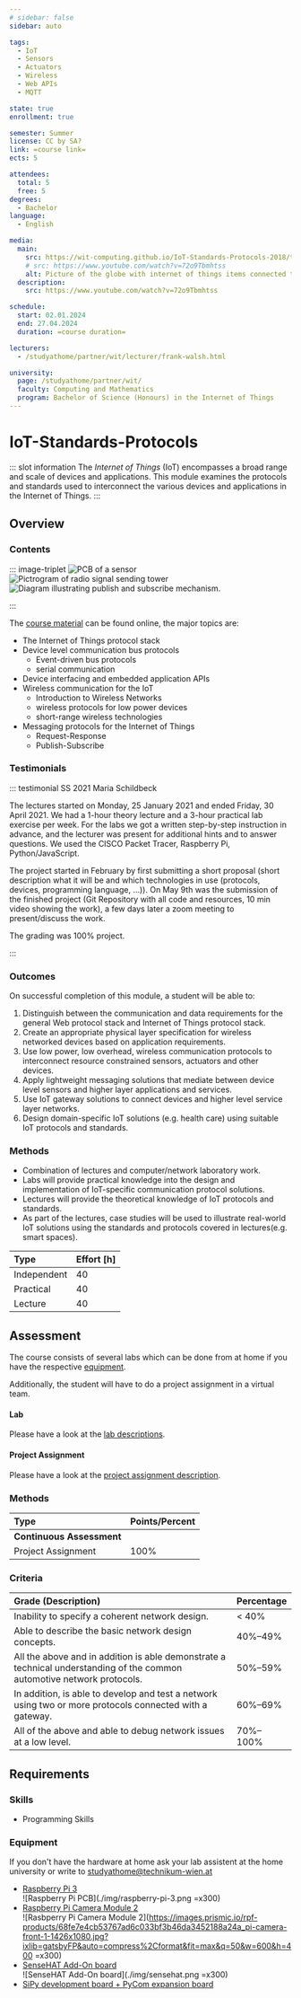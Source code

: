 ```yaml
---
# sidebar: false
sidebar: auto

tags:
  - IoT
  - Sensors
  - Actuators
  - Wireless
  - Web APIs
  - MQTT

state: true
enrollment: true

semester: Summer
license: CC by SA?
link: =course link=
ects: 5

attendees:
  total: 5
  free: 5
degrees:
  - Bachelor
language:
  - English

media:
  main:
    src: https://wit-computing.github.io/IoT-Standards-Protocols-2018/topic-01/talk-1/talk-1.jpg
    # src: https://www.youtube.com/watch?v=72o9Tbmhtss
    alt: Picture of the globe with internet of things items connected to it.
  description:
    src: https://www.youtube.com/watch?v=72o9Tbmhtss

schedule:
  start: 02.01.2024
  end: 27.04.2024
  duration: =course duration=

lecturers:
  - /studyathome/partner/wit/lecturer/frank-walsh.html

university:
  page: /studyathome/partner/wit/
  faculty: Computing and Mathematics
  program: Bachelor of Science (Honours) in the Internet of Things
---
```


# IoT-Standards-Protocols

::: slot information
The _Internet of Things_ (IoT) encompasses a broad range and scale of devices and applications.
This module examines the protocols and standards used to interconnect the various devices and applications in the Internet of Things.
:::

## Overview

### Contents

::: image-triplet
<img src="./img/talk-1.jpg" title="Internet of Things sensor" alt="PCB of a sensor">
<img src="./img/topic-5.png" title="Pictrogram of radio signal sending tower" alt="Pictrogram of radio signal sending tower">
<img src="./img/topic-7.png" title="Diagram illustrating publish and subscribe mechanism" alt="Diagram illustrating publish and subscribe mechanism.">

:::

The [course material](https://tutors-svelte.netlify.app/#/course/iot-protocols-2021.netlify.app) can be found online, the major topics are:

- The Internet of Things protocol stack
- Device level communication bus protocols
  - Event-driven bus protocols
  - serial communication
- Device interfacing and embedded application APIs
- Wireless communication for the IoT
  - Introduction to Wireless Networks
  - wireless protocols for low power devices
  - short-range wireless technologies
- Messaging protocols for the Internet of Things
  - Request-Response
  - Publish-Subscribe

### Testimonials

::: testimonial SS 2021 Maria Schildbeck

The lectures started on Monday, 25 January 2021 and ended Friday, 30 April 2021. We had a 1-hour theory lecture and a 3-hour practical lab exercise per week. For the labs we got a written step-by-step instruction in advance, and the lecturer was present for additional hints and to answer questions. We used the CISCO Packet Tracer, Raspberry Pi, Python/JavaScript.

The project started in February by first submitting a short proposal (short description what it will be and which technologies in use (protocols, devices, programming language, …)). On May 9th was the submission of the finished project (Git Repository with all code and resources, 10 min video showing the work), a few days later a zoom meeting to present/discuss the work.

The grading was 100% project.

:::

### Outcomes

On successful completion of this module, a student will be able to:

1. Distinguish between the communication and data requirements for the general Web protocol stack and Internet of Things protocol stack.
2. Create an appropriate physical layer specification for wireless networked devices based on application requirements.
3. Use low power, low overhead, wireless communication protocols to interconnect resource constrained sensors, actuators and other devices.
4. Apply lightweight messaging solutions that mediate between device level sensors and higher layer applications and services.
5. Use IoT gateway solutions to connect devices and higher level service layer networks.
6. Design domain-specific IoT solutions (e.g. health care) using suitable IoT protocols and standards.

### Methods

- Combination of lectures and computer/network laboratory work.
- Labs will provide practical knowledge into the design and implementation of IoT-specific communication protocol solutions.
- Lectures will provide the theoretical knowledge of IoT protocols and standards.
- As part of the lectures, case studies will be used to illustrate real-world IoT solutions using the standards and protocols covered in lectures(e.g. smart spaces).

| Type        | Effort \[h\] |
| :---------- | :----------- |
| Independent | 40           |
| Practical   | 40           |
| Lecture     | 40           |

## Assessment

<!-- Describe Assessment procedure verbally -->

The course consists of several labs which can be done from at home if you have the respective [equipment](#equipment).

Additionally, the student will have to do a project assignment in a virtual team.

#### Lab

<!-- Describe an example assignment definition -->

Please have a look at the [lab descriptions](https://tutors-svelte.netlify.app/#/wall/lab/iot-protocols-2021.netlify.app).

#### Project Assignment

<!-- The final exam will be ... -->

Please have a look at the [project assignment description](https://tutors-svelte.netlify.app/#/topic/iot-protocols-2021.netlify.app/topic-000-Assessments).

### Methods

| Type                      | Points/Percent |
| :------------------------ | :------------- |
| **Continuous Assessment** |                |
| Project Assignment        | 100%           |

### Criteria

| Grade (Description)                                                                                                     | Percentage |
| :---------------------------------------------------------------------------------------------------------------------- | :--------- |
| Inability to specify a coherent network design.                                                                         | < 40%      |
| Able to describe the basic network design concepts.                                                                     | 40%–49%    |
| All the above and in addition is able demonstrate a technical understanding of the common automotive network protocols. | 50%–59%    |
| In addition, is able to develop and test a network using two or more protocols connected with a gateway.                | 60%–69%    |
| All of the above and able to debug network issues at a low level.                                                       | 70%–100%   |

## Requirements

### Skills

- Programming Skills

### Equipment

If you don't have the hardware at home ask your lab assistent at the home university or write to [studyathome@technikum-wien.at](mailto:studyathome@technikum-wien.at)

- [Raspberry Pi 3](https://www.raspberrypi.org/)  
  ![Raspberry Pi PCB](./img/raspberry-pi-3.png =x300)
- [Raspberry Pi Camera Module 2](https://www.raspberrypi.com/products/camera-module-v2/)  
  ![Rasbperry Pi Camera Module 2](https://images.prismic.io/rpf-products/68fe7e4cb53767ad6c033bf3b46da3452188a24a_pi-camera-front-1-1426x1080.jpg?ixlib=gatsbyFP&auto=compress%2Cformat&fit=max&q=50&w=600&h=400 =x300)
- [SenseHAT Add-On board](https://www.raspberrypi.org/products/sense-hat/)  
  ![SenseHAT Add-On board](./img/sensehat.png =x300)
- [SiPy development board + PyCom expansion board](https://tutors-design.netlify.app/lab/iot-protocols-2020.netlify.app/topic-07/book-1/Equipment)
